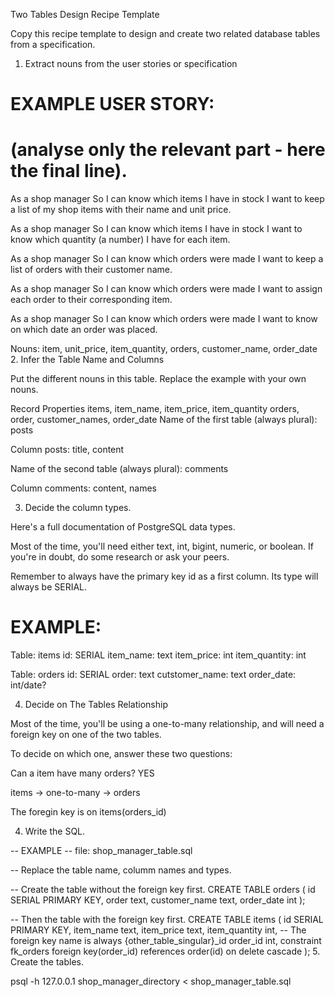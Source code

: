 Two Tables Design Recipe Template

Copy this recipe template to design and create two related database tables from a specification.

1. Extract nouns from the user stories or specification

# EXAMPLE USER STORY:
# (analyse only the relevant part - here the final line).

As a shop manager
So I can know which items I have in stock
I want to keep a list of my shop items with their name and unit price.

As a shop manager
So I can know which items I have in stock
I want to know which quantity (a number) I have for each item.

<!-- As a shop manager
So I can manage items
I want to be able to create a new item. -->

As a shop manager
So I can know which orders were made
I want to keep a list of orders with their customer name.

As a shop manager
So I can know which orders were made
I want to assign each order to their corresponding item.

As a shop manager
So I can know which orders were made
I want to know on which date an order was placed. 

<!-- As a shop manager
So I can manage orders
I want to be able to create a new order. -->

Nouns: item, unit_price, item_quantity, orders, customer_name, order_date  
2. Infer the Table Name and Columns

Put the different nouns in this table. Replace the example with your own nouns.

Record	Properties
items,	item_name, item_price, item_quantity
orders,  order, customer_names, order_date
Name of the first table (always plural): posts

Column posts: title, content

Name of the second table (always plural): comments

Column comments: content, names

3. Decide the column types.

Here's a full documentation of PostgreSQL data types.

Most of the time, you'll need either text, int, bigint, numeric, or boolean. If you're in doubt, do some research or ask your peers.

Remember to always have the primary key id as a first column. Its type will always be SERIAL.

# EXAMPLE:

Table: items
id: SERIAL
item_name: text
item_price: int
item_quantity: int

Table: orders
id: SERIAL
order: text
cutstomer_name: text
order_date: int/date?


4. Decide on The Tables Relationship

Most of the time, you'll be using a one-to-many relationship, and will need a foreign key on one of the two tables.

To decide on which one, answer these two questions:

Can a item have many orders? YES
<!-- Can a order have many items? MAYBE? -->

items -> one-to-many -> orders

The foregin key is on items(orders_id)


4. Write the SQL.

-- EXAMPLE
-- file: shop_manager_table.sql

-- Replace the table name, columm names and types.

-- Create the table without the foreign key first.
CREATE TABLE orders (
  id SERIAL PRIMARY KEY,
  order text,
  customer_name text,
  order_date int
);

-- Then the table with the foreign key first.
CREATE TABLE items (
  id SERIAL PRIMARY KEY,
  item_name text,
  item_price text,
  item_quantity int,
-- The foreign key name is always {other_table_singular}_id
  order_id int,
  constraint fk_orders foreign key(order_id)
    references order(id)
    on delete cascade
);
5. Create the tables.

psql -h 127.0.0.1 shop_manager_directory < shop_manager_table.sql